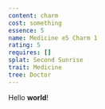 ```yaml
---
content: charm
cost: something
essence: 5
name: Medicine e5 Charm 1
rating: 5
requires: []
splat: Second Sunrise
trait: Medicine
tree: Doctor
---
```


Hello **world**!
